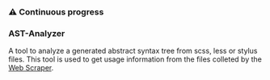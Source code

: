 ### ⚠️ Continuous progress

### AST-Analyzer
A tool to analyze a generated abstract syntax tree from scss, less or stylus files.
This tool is used to get usage information from the files colleted by the [Web Scraper](https://github.com/puerschel93/WebScraper).
